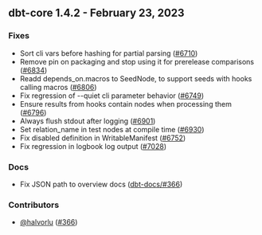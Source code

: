 ## dbt-core 1.4.2 - February 23, 2023

### Fixes

- Sort cli vars before hashing for partial parsing ([#6710](https://github.com/dbt-labs/dbt-core/issues/6710))
- Remove pin on packaging and stop using it for prerelease comparisons ([#6834](https://github.com/dbt-labs/dbt-core/issues/6834))
- Readd depends_on.macros to SeedNode, to support seeds with hooks calling macros ([#6806](https://github.com/dbt-labs/dbt-core/issues/6806))
- Fix regression of --quiet cli parameter behavior ([#6749](https://github.com/dbt-labs/dbt-core/issues/6749))
- Ensure results from hooks contain nodes when processing them ([#6796](https://github.com/dbt-labs/dbt-core/issues/6796))
- Always flush stdout after logging ([#6901](https://github.com/dbt-labs/dbt-core/issues/6901))
- Set relation_name in test nodes at compile time ([#6930](https://github.com/dbt-labs/dbt-core/issues/6930))
- Fix disabled definition in WritableManifest ([#6752](https://github.com/dbt-labs/dbt-core/issues/6752))
- Fix regression in logbook log output ([#7028](https://github.com/dbt-labs/dbt-core/issues/7028))

### Docs

- Fix JSON path to overview docs ([dbt-docs/#366](https://github.com/dbt-labs/dbt-docs/issues/366))

### Contributors
- [@halvorlu](https://github.com/halvorlu) ([#366](https://github.com/dbt-labs/dbt-core/issues/366))
